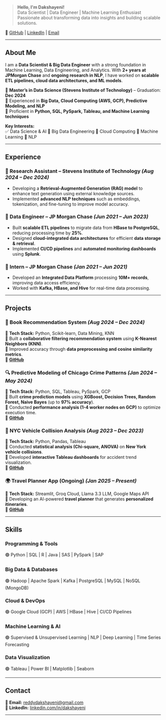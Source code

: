 > **Hello, I'm Dakshayeni!**  
> Data Scientist | Data Engineer | Machine Learning Enthusiast  
> Passionate about transforming data into insights and building scalable solutions.  

🔗 [GitHub](https://github.com/Dakshayeni) | [LinkedIn](https://linkedin.com/in/dakshayeni) | [Email](mailto:reddydakshayeni@gmail.com)  

---

## **About Me**  

I am a **Data Scientist & Big Data Engineer** with a strong foundation in Machine Learning, Data Engineering, and Analytics. With **2+ years at JPMorgan Chase** and **ongoing research in NLP**, I have worked on **scalable ETL pipelines, cloud data architectures, and ML models**.  

📌 **Master’s in Data Science (Stevens Institute of Technology)** – Graduation: **Dec 2024**  
📌 Experienced in **Big Data, Cloud Computing (AWS, GCP), Predictive Modeling, and NLP**  
📌 Proficient in **Python, SQL, PySpark, Tableau, and Machine Learning techniques**  

**Key Interests:**  
✅ Data Science & AI 🔹 Big Data Engineering 🔹 Cloud Computing 🔹 Machine Learning 🔹 NLP  

---

## **Experience**  

### **🔹 Research Assistant – Stevens Institute of Technology** *(Aug 2024 – Dec 2024)*  
- Developing a **Retrieval-Augmented Generation (RAG) model** to enhance text generation using external knowledge sources.  
- Implemented **advanced NLP techniques** such as embeddings, tokenization, and fine-tuning to improve model accuracy.  

### **🔹 Data Engineer – JP Morgan Chase** *(Jun 2021 – Jun 2023)*  
- Built **scalable ETL pipelines** to migrate data from **HBase to PostgreSQL**, reducing processing time by **25%**.  
- Designed **cloud-integrated data architectures** for efficient **data storage & retrieval**.  
- Implemented **CI/CD pipelines** and **automated monitoring dashboards** using **Splunk**.  

### **🔹 Intern – JP Morgan Chase** *(Jan 2021 – Jun 2021)*  
- Developed an **Integrated Data Platform** processing **10M+ records**, improving data access efficiency.  
- Worked with **Kafka, HBase, and Hive** for real-time data processing.  

---

## **Projects**  

### **📘 Book Recommendation System** *(Aug 2024 – Dec 2024)*  
📌 **Tech Stack:** Python, Scikit-learn, Data Mining, KNN  
🔹 Built a **collaborative filtering recommendation system** using **K-Nearest Neighbors (KNN)**.  
🔹 Improved accuracy through **data preprocessing and cosine similarity metrics**.  
🔗 **[GitHub](https://github.com/Dakshayeni/book-recommendation)**  

### **🔍 Predictive Modeling of Chicago Crime Patterns** *(Jan 2024 – May 2024)*  
📌 **Tech Stack:** Python, SQL, Tableau, PySpark, GCP  
🔹 Built **crime prediction models** using **XGBoost, Decision Trees, Random Forest, Naive Bayes** (up to **97% accuracy**).  
🔹 Conducted **performance analysis (1-4 worker nodes on GCP)** to optimize execution time.  
🔗 **[GitHub](https://github.com/Dakshayeni/chicago-crime)**  

### **🚗 NYC Vehicle Collision Analysis** *(Aug 2023 – Dec 2023)*  
📌 **Tech Stack:** Python, Pandas, Tableau  
🔹 Conducted **statistical analysis (Chi-square, ANOVA)** on **New York vehicle collisions**.  
🔹 Developed **interactive Tableau dashboards** for accident trend visualization.  
🔗 **[GitHub](https://github.com/Dakshayeni/nyc-collision-analysis)**  

### **🌍 Travel Planner App (Ongoing)** *(Jan 2025 – Present)*  
📌 **Tech Stack:** Streamlit, Groq Cloud, Llama 3.3 LLM, Google Maps API  
🔹 Developing an AI-powered **travel planner** that generates **personalized itineraries**.  
🔗 **[GitHub](https://github.com/Dakshayeni/travel-planner)**  

---

## **Skills**  

### **Programming & Tools**  
🟢 Python | SQL | R | Java | SAS | PySpark | SAP  

### **Big Data & Databases**  
🟢 Hadoop | Apache Spark | Kafka | PostgreSQL | MySQL | NoSQL (MongoDB)  

### **Cloud & DevOps**  
🟢 Google Cloud (GCP) | AWS | HBase | Hive | CI/CD Pipelines  

### **Machine Learning & AI**  
🟢 Supervised & Unsupervised Learning | NLP | Deep Learning | Time Series Forecasting  

### **Data Visualization**  
🟢 Tableau | Power BI | Matplotlib | Seaborn  

---

## **Contact**  
📧 **Email:** [reddydakshayeni@gmail.com](mailto:reddydakshayeni@gmail.com)  
🔗 **LinkedIn:** [linkedin.com/in/dakshayeni](https://linkedin.com/in/dakshayeni/)  

---

